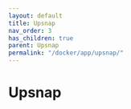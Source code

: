 ```yaml
---
layout: default
title: Upsnap
nav_order: 3
has_children: true
parent: Upsnap
permalink: "/docker/app/upsnap/"
---
```


# Upsnap
